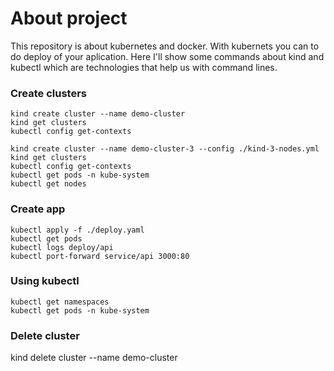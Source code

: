 # About project

This repository is about kubernetes and docker.
With kubernets you can to do deploy of your aplication.
Here I'll show some commands about kind and kubectl which are technologies that help us with command lines.

### Create clusters

```
kind create cluster --name demo-cluster
kind get clusters
kubectl config get-contexts

kind create cluster --name demo-cluster-3 --config ./kind-3-nodes.yml
kind get clusters
kubectl config get-contexts
kubectl get pods -n kube-system
kubectl get nodes
```

### Create app

```
kubectl apply -f ./deploy.yaml
kubectl get pods
kubectl logs deploy/api
kubectl port-forward service/api 3000:80
```

### Using kubectl

```
kubectl get namespaces
kubectl get pods -n kube-system
```

### Delete cluster

kind delete cluster --name demo-cluster